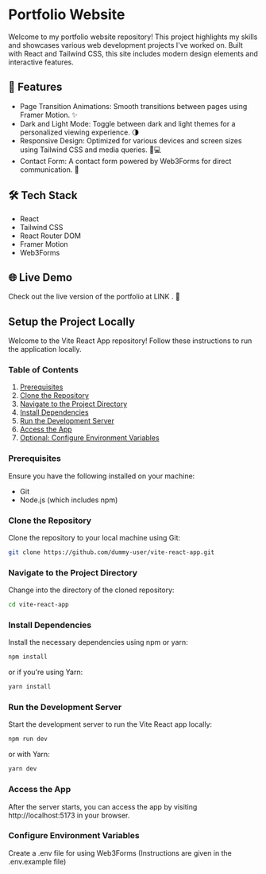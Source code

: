 
# Portfolio Website

Welcome to my portfolio website repository! This project highlights my skills and showcases various web development projects I've worked on. Built with React and Tailwind CSS, this site includes modern design elements and interactive features.


## 🚀 Features

- Page Transition Animations: Smooth transitions between pages using Framer Motion. ✨
- Dark and Light Mode: Toggle between dark and light themes for a personalized viewing experience. 🌗
- Responsive Design: Optimized for various devices and screen sizes using Tailwind CSS and media queries. 📱💻
- Contact Form: A contact form powered by Web3Forms for direct communication. 📧

## 🛠 Tech Stack
- React
- Tailwind CSS
- React Router DOM
- Framer Motion
- Web3Forms
  
## 🌐 Live Demo

Check out the live version of the portfolio at LINK . 🚀

## Setup the Project Locally

Welcome to the Vite React App repository! Follow these instructions to run the application locally.

### Table of Contents

1. [Prerequisites](#prerequisites)
2. [Clone the Repository](#clone-the-repository)
3. [Navigate to the Project Directory](#navigate-to-the-project-directory)
4. [Install Dependencies](#install-dependencies)
5. [Run the Development Server](#run-the-development-server)
6. [Access the App](#access-the-app)
7. [Optional: Configure Environment Variables](#optional-configure-environment-variables)

### Prerequisites

Ensure you have the following installed on your machine:
- Git
- Node.js (which includes npm)

### Clone the Repository

Clone the repository to your local machine using Git:

```bash
git clone https://github.com/dummy-user/vite-react-app.git
```

### Navigate to the Project Directory

Change into the directory of the cloned repository:

```bash
cd vite-react-app
```

### Install Dependencies

Install the necessary dependencies using npm or yarn:

```bash
npm install
```

or if you're using Yarn:
```bash
yarn install
```

### Run the Development Server

Start the development server to run the Vite React app locally:

```bash
npm run dev
```

or with Yarn:

```bash
yarn dev
```

### Access the App

After the server starts, you can access the app by visiting http://localhost:5173 in your browser.

### Configure Environment Variables

Create a .env file for using Web3Forms (Instructions are given in the .env.example file)
